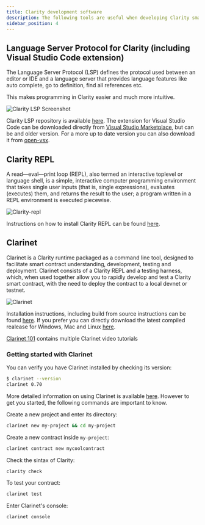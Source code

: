 ```yaml
---
title: Clarity development software
description: The following tools are useful when developing Clarity smart contracts
sidebar_position: 4
---
```


## Language Server Protocol for Clarity (including Visual Studio Code extension)

The Language Server Protocol (LSP) defines the protocol used between an editor or IDE and a language server that provides language features like auto complete, go to definition, find all references etc.

This makes programming in Clarity easier and much more intuitive.

![Clarity LSP Screenshot](https://github.com/hirosystems/clarity-lsp/raw/HEAD/doc/images/screenshot.png?raw=true)

Clarity LSP repository is available [here](https://github.com/hirosystems/clarity-lsp). The extension for Visual Studio Code can be downloaded directly from [Visual Studio Marketplace](https://marketplace.visualstudio.com/items?itemName=HiroSystems.clarity-lsp), but can be and older version. For a more up to date version you can also download it from [open-vsx](https://open-vsx.org/extension/hirosystems/clarity-lsp).

## Clarity REPL

A read—eval—print loop (REPL), also termed an interactive toplevel or language shell, is a simple, interactive computer programming environment that takes single user inputs (that is, single expressions), evaluates (executes) them, and returns the result to the user; a program written in a REPL environment is executed piecewise.

![Clarity-repl](https://github.com/hirosystems/clarity-repl/blob/develop/docs/images/screenshot.png?raw=true)

Instructions on how to install Clarity REPL can be found [here](https://github.com/hirosystems/clarity-repl).

## Clarinet

Clarinet is a Clarity runtime packaged as a command line tool, designed to facilitate smart contract understanding, development, testing and deployment. Clarinet consists of a Clarity REPL and a testing harness, which, when used together allow you to rapidly develop and test a Clarity smart contract, with the need to deploy the contract to a local devnet or testnet.

![Clarinet](https://github.com/hirosystems/clarinet/blob/develop/docs/images/demo.gif?raw=true)

Installation instructions, including build from source instructions can be found [here](https://github.com/hirosystems/clarinet). If you prefer you can directly download the latest compiled realease for Windows, Mac and Linux [here](https://github.com/hirosystems/clarinet/releases).

[Clarinet 101](https://www.youtube.com/playlist?list=PL5Ujm489LoJaAz9kUJm8lYUWdGJ2AnQTb) contains multiple Clarinet video tutorials

### Getting started with Clarinet

You can verify you have Clarinet installed by checking its version:

```bash
$ clarinet --version
clarinet 0.70
```

More detailed information on using Clarinet is available [here](https://book.clarity-lang.org/ch07-00-using-clarinet.html). However to get you started, the following commands are important to know.

Create a new project and enter its directory:

```bash
clarinet new my-project && cd my-project
```

Create a new contract inside `my-project`:

```bash
clarinet contract new mycoolcontract
```

Check the sintax of Clarity:

```bash
clarity check
```

To test your contract:

```bash
clarinet test
```

Enter Clarinet's console:

```bash
clarinet console
```
